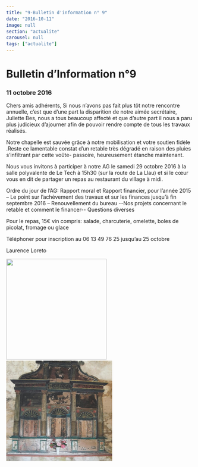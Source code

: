 ```yaml
---
title: "9-Bulletin d'information n° 9"
date: "2016-10-11"
image: null
section: "actualite"
carousel: null
tags: ["actualite"]
---
```


# Bulletin d’Information n°9

### 11 octobre 2016

Chers amis adhérents,
Si nous n’avons pas fait plus tôt notre rencontre annuelle, c’est que d’une part la disparition de notre aimée secrétaire, Juliette Bes, nous a tous beaucoup affecté et que d’autre part il nous a paru plus judicieux d’ajourner afin de pouvoir rendre compte de tous les travaux réalisés.

Notre chapelle est sauvée grâce à notre mobilisation et votre soutien fidèle .Reste ce lamentable constat d’un retable très dégradé en raison des pluies s’infiltrant par cette voûte- passoire, heureusement étanche maintenant.

Nous vous invitons à participer à notre AG le samedi 29 octobre 2016 à la salle polyvalente de Le Tech à 15h30 (sur la route de La Llau) et si le cœur vous en dit de partager un repas au restaurant du village à midi.

Ordre du jour de l’AG: Rapport moral et Rapport financier, pour l’année 2015 – Le point sur l’achèvement des travaux et sur les finances jusqu’à fin septembre 2016 – Renouvellement du bureau --Nos projets concernant le retable et comment le financer-- Questions diverses

Pour le repas, 15€ vin compris:
salade, charcuterie, omelette, boles de picolat, fromage ou glace

Téléphoner pour inscription au 06 13 49 76 25 jusqu’au 25 octobre

Laurence Loreto

<img
  alt
  height="271"
  src="/images/00104-dscf5649-jpg_1.jpg"
  width="270"
/>
<img
  alt
  height="270"
  src="/images/retable-3.jpg"
  width="285"
/>
